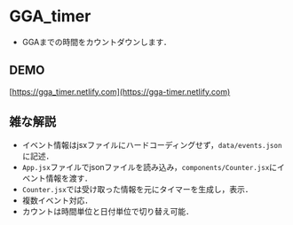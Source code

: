 # GGA_timer

- GGAまでの時間をカウントダウンします．

## DEMO

[https://gga_timer.netlify.com](https://gga-timer.netlify.com)

## 雑な解説
- イベント情報はjsxファイルにハードコーディングせず，`data/events.json`に記述．
- `App.jsx`ファイルでjsonファイルを読み込み，`components/Counter.jsx`にイベント情報を渡す．
- `Counter.jsx`では受け取った情報を元にタイマーを生成し，表示．
- 複数イベント対応．
- カウントは時間単位と日付単位で切り替え可能．
